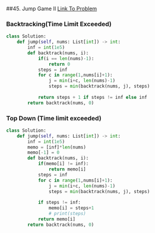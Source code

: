 ##45. Jump Game II
[Link To Problem](https://leetcode.com/problems/jump-game-ii/)
### Backtracking(Time Limit Exceeded)
```python
class Solution:
    def jump(self, nums: List[int]) -> int:
        inf = int(1e5)
        def backtrack(nums, i):
            if(i == len(nums)-1):
                return 0
            steps = inf
            for c in range(1,nums[i]+1):
                j = min(i+c, len(nums)-1)
                steps = min(backtrack(nums, j), steps)
                
            return steps + 1 if steps != inf else inf
        return backtrack(nums, 0)
```
### Top Down (Time limit exceeded)
```python
class Solution:
    def jump(self, nums: List[int]) -> int:
        inf = int(1e5)
        memo = [inf]*len(nums)
        memo[-1] = 0
        def backtrack(nums, i):
            if(memo[i] != inf):
                return memo[i]
            steps = inf
            for c in range(1,nums[i]+1):
                j = min(i+c, len(nums)-1)
                steps = min(backtrack(nums, j), steps)
                
            if steps != inf:
                memo[i] = steps+1
                # print(steps)
            return memo[i]
        return backtrack(nums, 0)
```

